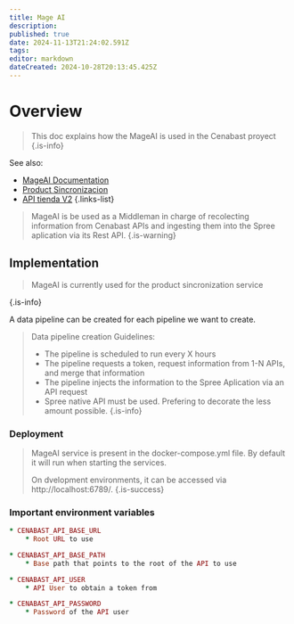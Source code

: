 ```yaml
---
title: Mage AI
description: 
published: true
date: 2024-11-13T21:24:02.591Z
tags: 
editor: markdown
dateCreated: 2024-10-28T20:13:45.425Z
---
```


# Overview

> This doc explains how the MageAI is used in the Cenabast proyect
{.is-info}


See also:
* [MageAI Documentation](/infrastructure/applications/mageai)
* [Product Sincronizacion](/projects/tienda-web-intro/tienda-web-mvp-project/development-functionalities/product-sync)
* [API tienda V2](/apis/home/tienda-web)
{.links-list}

> MageAI is be used as a Middleman in charge of recolecting information from Cenabast APIs and ingesting them into the Spree aplication via its Rest API.
{.is-warning}


## Implementation

> MageAI is currently used for the product sincronization service
> 
{.is-info}

A data pipeline can be created for each pipeline we want to create.

> Data pipeline creation Guidelines:
> 
> * The pipeline is scheduled to run every X hours
> * The pipeline requests a token, request information from 1-N APIs, and merge that information
> * The pipeline injects the information to the Spree Aplication via an API request
> * Spree native API must be used. Prefering to decorate the less amount possible.
{.is-info}


### Deployment

> MageAI service is present in the docker-compose.yml file.
> By default it will run when starting the services.
> 
> On dvelopment environments, it can be accessed via http://localhost:6789/.
{.is-success}


### Important environment variables

```ruby
* CENABAST_API_BASE_URL
    * Root URL to use

* CENABAST_API_BASE_PATH
    * Base path that points to the root of the API to use

* CENABAST_API_USER
    * API User to obtain a token from

* CENABAST_API_PASSWORD
    * Password of the API user
```